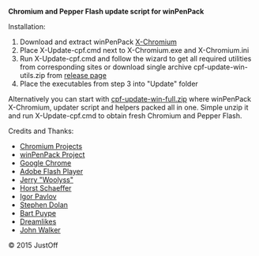 **Chromium and Pepper Flash update script for winPenPack**

Installation:

1. Download and extract winPenPack [X-Chromium](http://www.winpenpack.com/en/download.php?view.1082)
2. Place X-Update-cpf.cmd next to X-Chromium.exe and X-Chromium.ini
3. Run X-Update-cpf.cmd and follow the wizard to get all required utilities from corresponding sites or download single archive cpf-update-win-utils.zip from [release page](https://github.com/JustOff/cpf-update-win/releases/latest)
4. Place the executables from step 3 into "Update" folder
 
Alternatively you can start with [cpf-update-win-full.zip](https://github.com/JustOff/cpf-update-win/releases/latest) where winPenPack X-Chromium, updater script and helpers packed all in one. Simple unzip it and run X-Update-cpf.cmd to obtain fresh Chromium and Pepper Flash.

Credits and Thanks:
* [Chromium Projects](http://www.chromium.org/)
* [winPenPack Project](http://www.winpenpack.com/)
* [Google Chrome](https://www.google.com/chrome/)
* [Adobe Flash Player](http://get.adobe.com/flashplayer/)
* [Jerry "Woolyss"](http://chromium.woolyss.com/)
* [Horst Schaeffer](http://www.horstmuc.de/)
* [Igor Pavlov](http://www.7-zip.org/)
* [Stephen Dolan](http://stedolan.github.io/jq/)
* [Bart Puype](http://users.ugent.be/~bpuype/wget/)
* [Dreamlikes](https://code.google.com/p/gnu-on-windows/)
* [John Walker](https://www.fourmilab.ch/md5/)

&copy; 2015 JustOff
